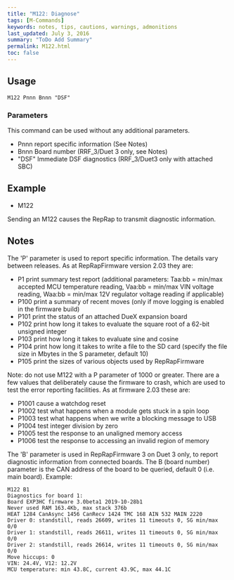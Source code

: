 ```yaml
---
title: "M122: Diagnose" 
tags: [M-Commands]
keywords: notes, tips, cautions, warnings, admonitions
last_updated: July 3, 2016
summary: "ToDo Add Summary"
permalink: M122.html
toc: false
---
```



## Usage ##
```
M122 Pnnn Bnnn "DSF"
```

### Parameters ###

This command can be used without any additional parameters.
+ Pnnn report specific information (See Notes)
+ Bnnn Board number (RRF_3/Duet 3 only, see Notes)
+ "DSF" Immediate DSF diagnostics (RRF_3/Duet3 only with attached SBC)

## Example ##

+ M122

Sending an M122 causes the RepRap to transmit diagnostic information.

## Notes ##

The 'P' parameter is used to report specific information. The details vary between releases. As at RepRapFirmware version 2.03 they are:

+ P1 print summary test report (additional parameters: Taa:bb = min/max accepted MCU temperature reading, Vaa:bb = min/max VIN voltage reading, Waa:bb = min/max 12V regulator voltage reading if applicable)
+ P100 print a summary of recent moves (only if move logging is enabled in the firmware build)
+ P101 print the status of an attached DueX expansion board
+ P102 print how long it takes to evaluate the square root of a 62-bit unsigned integer
+ P103 print how long it takes to evaluate sine and cosine
+ P104 print how long it takes to write a file to the SD card (specify the file size in Mbytes in the S parameter, default 10)
+ P105 print the sizes of various objects used by RepRapFirmware

Note: do not use M122 with a P parameter of 1000 or greater. There are a few values that deliberately cause the firmware to crash, which are used to test the error reporting facilities. As at firmware 2.03 these are:

+ P1001 cause a watchdog reset
+ P1002 test what happens when a module gets stuck in a spin loop
+ P1003 test what happens when we write a blocking message to USB
+ P1004 test integer division by zero
+ P1005 test the response to an unaligned memory access
+ P1006 test the response to accessing an invalid region of memory

The 'B' parameter is used in RepRapFirmware 3 on Duet 3 only, to report diagnostic information from connected boards. The B (board number) parameter is the CAN address of the board to be queried, default 0 (i.e. main board). Example:

```
M122 B1
Diagnostics for board 1:
Board EXP3HC firmware 3.0beta1 2019-10-28b1
Never used RAM 163.4Kb, max stack 376b
HEAT 1284 CanAsync 1456 CanRecv 1424 TMC 168 AIN 532 MAIN 2220
Driver 0: standstill, reads 26609, writes 11 timeouts 0, SG min/max 0/0
Driver 1: standstill, reads 26611, writes 11 timeouts 0, SG min/max 0/0
Driver 2: standstill, reads 26614, writes 11 timeouts 0, SG min/max 0/0
Move hiccups: 0
VIN: 24.4V, V12: 12.2V
MCU temperature: min 43.8C, current 43.9C, max 44.1C
```

